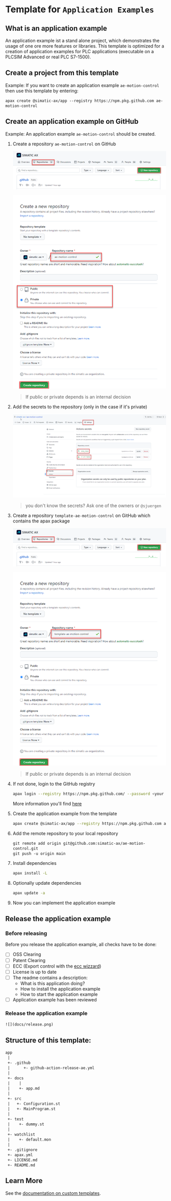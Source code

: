 # Template for `Application Examples`


## What is an application example

An application example ist a stand alone project, which demonstrates the usage of one ore more features or libraries. This template is optimized for a creation of application examples for PLC applications (executable on a PLCSIM Advanced or real PLC S7-1500). 

## Create a project from this template

Example: If you want to create an application example `ae-motion-control` then use this template by entering:

```
apax create @simatic-ax/app --registry https://npm.pkg.github.com ae-motion-control
```

## Create an application example on GitHub

Example: An application example `ae-motion-control` should be created. 

1. Create a repository `ae-motion-control` on GitHub
    
    ![](docs/newrepo.png)

    ![](docs/newrepo2.png)
   
    > If public or private depends is an internal decision

1. Add the secrets to the repository (only in the case if it's private)

    ![](docs/secrets.png)
   
   > you don't know the secrets? Ask one of the owners or `@sjuergen`

1. Create a repository `template-ae-motion-control` on GitHub which contains the apax package

    ![](docs/newrepo.png)

    ![](docs/newrepo3.png)
   
    > If public or private depends is an internal decision

1. If not done, login to the GitHub registry

    ```bash
    apax login --registry https://npm.pkg.github.com/ --password <your personal access token>
    ```

    More information you'll find [here](https://github.com/simatic-ax/.sharedstuff/blob/main/doc/personalaccesstoken.md)

1. Create the application example from the template 

    ```bash
    apax create @simatic-ax/app --registry https://npm.pkg.github.com ae-motion-control
    ```

1. Add the remote repository to your local repository

    ```
    git remote add origin git@github.com:simatic-ax/ae-motion-control.git
    git push -u origin main
    ```
1. Install dependencies

      ```bash
      apax install -L
      ```

1. Optionally update dependencies

      ```bash
      apax update -a
      ```

1. Now you can implement the application example

## Release the application example

### Before releasing
Before you release the application example, all checks have to be done:

- [ ] OSS Clearing
- [ ] Patent Clearing
- [ ] ECC (Export control with the [ecc wizzard](https://code-ops.code.siemens.io/ecc-wizard/))
- [ ] License is up to date
- [ ] The readme contains a description:
  - What is this application doing?
  - How to install the application example
  - How to start the application example
- [ ] Application example has been reviewed

### Release the application example

    ![](docs/release.png)


## Structure of this template:

```
app
 |
 +- .github
 |      +- github-action-release-ae.yml
 |
 +- docs
 |    |
 |    +- app.md
 |
 +- src
 |   +- Configuration.st
 |   +- MainProgram.st
 |
 +- test
 |    +- dummy.st
 |
 +- watchlist
 |    +- default.mon
 |
 +- .gitignore
 +- apax.yml
 +- LICENSE.md
 +- README.md
```


## Learn More

See the [documentation on custom templates](https://axciteme.siemens.com/docs/apax/templates).
